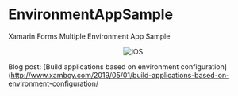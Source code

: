 # EnvironmentAppSample

Xamarin Forms Multiple Environment App Sample

<p align="center">

   <img src="https://media.giphy.com/media/jUzVxmE5EQEZLISn1o/giphy.gif" title="iOS"/>

</p>

Blog post: [Build applications based on environment configuration](http://www.xamboy.com/2019/05/01/build-applications-based-on-environment-configuration/
